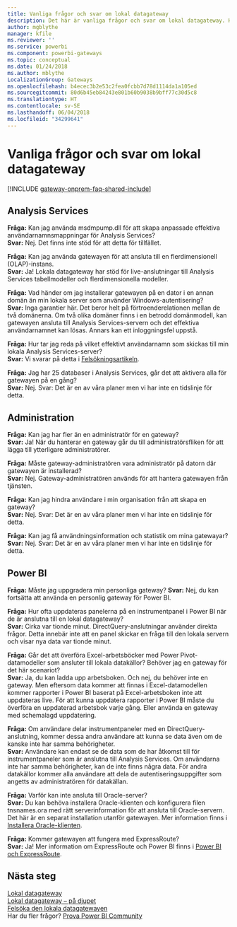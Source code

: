 ```yaml
---
title: Vanliga frågor och svar om lokal datagateway
description: Det här är vanliga frågor och svar om lokal datagateway. Här samlar vi vanliga frågor om gateway.
author: mgblythe
manager: kfile
ms.reviewer: ''
ms.service: powerbi
ms.component: powerbi-gateways
ms.topic: conceptual
ms.date: 01/24/2018
ms.author: mblythe
LocalizationGroup: Gateways
ms.openlocfilehash: b4ecec3b2e53c2fea0fcbb7d78d1114da1a105ed
ms.sourcegitcommit: 80d6b45eb84243e801b60b9038b9bff77c30d5c8
ms.translationtype: HT
ms.contentlocale: sv-SE
ms.lasthandoff: 06/04/2018
ms.locfileid: "34299641"
---
```

# <a name="on-premises-data-gateway-faq"></a>Vanliga frågor och svar om lokal datagateway
<!-- Shared FAQ shared Include -->
[!INCLUDE [gateway-onprem-faq-shared-include](./includes/gateway-onprem-faq-shared-include.md)]

## <a name="analysis-services"></a>Analysis Services
**Fråga:** Kan jag använda msdmpump.dll för att skapa anpassade effektiva användarnamnsmappningar för Analysis Services?  
**Svar:** Nej. Det finns inte stöd för att detta för tillfället.

**Fråga:** Kan jag använda gatewayen för att ansluta till en flerdimensionell (OLAP)-instans.  
**Svar:** Ja! Lokala datagateway har stöd för live-anslutningar till Analysis Services tabellmodeller och flerdimensionella modeller.

**Fråga:** Vad händer om jag installerar gatewayen på en dator i en annan domän än min lokala server som använder Windows-autentisering?  
**Svar:** Inga garantier här. Det beror helt på förtroenderelationen mellan de två domänerna. Om två olika domäner finns i en betrodd domänmodell, kan gatewayen ansluta till Analysis Services-servern och det effektiva användarnamnet kan lösas. Annars kan ett inloggningsfel uppstå.

**Fråga:** Hur tar jag reda på vilket effektivt användarnamn som skickas till min lokala Analysis Services-server?  
**Svar:** Vi svarar på detta i [Felsökningsartikeln](service-gateway-onprem-tshoot.md).

**Fråga:** Jag har 25 databaser i Analysis Services, går det att aktivera alla för gatewayen på en gång?  
**Svar:** Nej. Svar: Det är en av våra planer men vi har inte en tidslinje för detta.

## <a name="administration"></a>Administration
**Fråga:** Kan jag har fler än en administratör för en gateway?  
**Svar:** Ja! När du hanterar en gateway går du till administratörsfliken för att lägga till ytterligare administratörer.

**Fråga:** Måste gateway-administratören vara administratör på datorn där gatewayen är installerad?  
**Svar:** Nej. Gateway-administratören används för att hantera gatewayen från tjänsten.

**Fråga:** Kan jag hindra användare i min organisation från att skapa en gateway?  
**Svar:** Nej. Svar: Det är en av våra planer men vi har inte en tidslinje för detta.

**Fråga:** Kan jag få användningsinformation och statistik om mina gatewayar?  
**Svar:** Nej. Svar: Det är en av våra planer men vi har inte en tidslinje för detta.

## <a name="power-bi"></a>Power BI
**Fråga:** Måste jag uppgradera min personliga gateway?
**Svar:** Nej, du kan fortsätta att använda en personlig gateway för Power BI.

**Fråga:** Hur ofta uppdateras panelerna på en instrumentpanel i Power BI när de är anslutna till en lokal datagateway?  
**Svar:** Cirka var tionde minut. DirectQuery-anslutningar använder direkta frågor. Detta innebär inte att en panel skickar en fråga till den lokala servern och visar nya data var tionde minut.

**Fråga:** Går det att överföra Excel-arbetsböcker med Power Pivot-datamodeller som ansluter till lokala datakällor? Behöver jag en gateway för det här scenariot?  
**Svar:** Ja, du kan ladda upp arbetsboken. Och nej, du behöver inte en gateway. Men eftersom data kommer att finnas i Excel-datamodellen kommer rapporter i Power BI baserat på Excel-arbetsboken inte att uppdateras live. För att kunna uppdatera rapporter i Power BI måste du överföra en uppdaterad arbetsbok varje gång. Eller använda en gateway med schemalagd uppdatering.

**Fråga:** Om användare delar instrumentpaneler med en DirectQuery-anslutning, kommer dessa andra användare att kunna se data även om de kanske inte har samma behörigheter.  
**Svar:** Användare kan endast se de data som de har åtkomst till för instrumentpaneler som är anslutna till Analysis Services. Om användarna inte har samma behörigheter, kan de inte finns några data. För andra datakällor kommer alla användare att dela de autentiseringsuppgifter som angetts av administratören för datakällan.

**Fråga:** Varför kan inte ansluta till Oracle-server?  
**Svar:** Du kan behöva installera Oracle-klienten och konfigurera filen tnsnames.ora med rätt serverinformation för att ansluta till Oracle-servern. Det här är en separat installation utanför gatewayen. Mer information finns i [Installera Oracle-klienten](service-gateway-onprem-manage-oracle.md#installing-the-oracle-client).

**Fråga:** Kommer gatewayen att fungera med ExpressRoute?  
**Svar:** Ja! Mer information om ExpressRoute och Power BI finns i [Power BI och ExpressRoute](service-admin-power-bi-expressroute.md).

## <a name="next-steps"></a>Nästa steg
[Lokal datagateway](service-gateway-onprem.md)  
[Lokal datagateway – på djupet](service-gateway-onprem-indepth.md)  
[Felsöka den lokala datagatewayen](service-gateway-onprem-tshoot.md)  
Har du fler frågor? [Prova Power BI Community](http://community.powerbi.com/)

